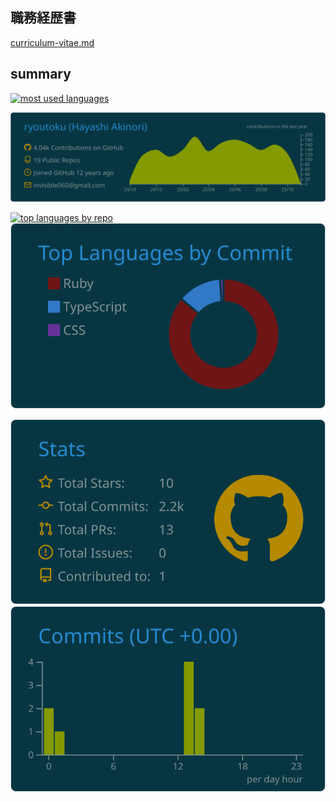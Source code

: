 ## 職務経歴書

[curriculum-vitae.md](./curriculum-vitae.md)

## summary

[![most used languages](https://github-readme-stats.vercel.app/api/top-langs/?username=ryoutoku&layout=compact&langs_count=8&theme=merko)](https://github.com/anuraghazra/github-readme-stats)

[![summary](https://raw.githubusercontent.com/ryoutoku/ryoutoku/main/profile-summary-card-output/solarized_dark/0-profile-details.svg)](https://github.com/vn7n24fzkq/github-profile-summary-cards)

[![top languages by repo](https://raw.githubusercontent.com/ryoutoku/ryoutoku/main/profile-summary-card-output/solarized_dark/1-repos-per-language.svg)](https://github.com/vn7n24fzkq/github-profile-summary-cards) [![top languages by commit](https://raw.githubusercontent.com/ryoutoku/ryoutoku/main/profile-summary-card-output/solarized_dark/2-most-commit-language.svg)](https://github.com/vn7n24fzkq/github-profile-summary-cards)

[![github stats](https://raw.githubusercontent.com/ryoutoku/ryoutoku/main/profile-summary-card-output/solarized_dark/3-stats.svg)](https://github.com/vn7n24fzkq/github-profile-summary-cards) [![commits](https://raw.githubusercontent.com/ryoutoku/ryoutoku/main/profile-summary-card-output/solarized_dark/4-productive-time.svg)](https://github.com/vn7n24fzkq/github-profile-summary-cards)
